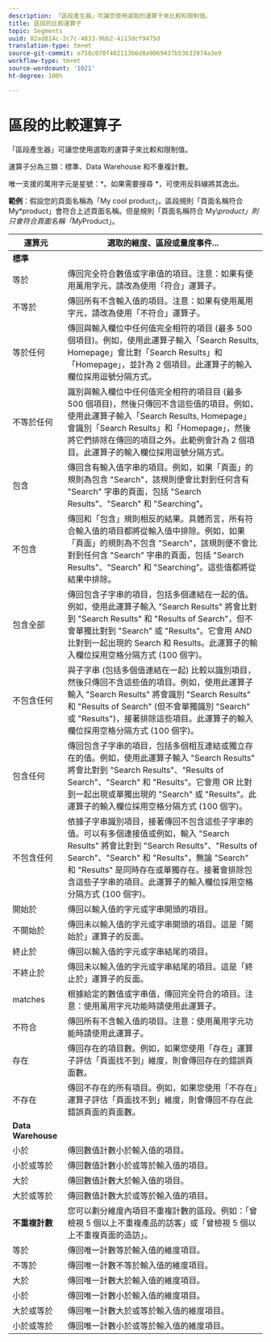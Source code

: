 ```yaml
---
description: 「區段產生器」可讓您使用選取的運算子來比較和限制值。
title: 區段的比較運算子
topic: Segments
uuid: 02ad814c-2c7c-4833-9bb2-4113dcf9475d
translation-type: tm+mt
source-git-commit: e758c070f402113b6d8a9069437b53633974a3e9
workflow-type: tm+mt
source-wordcount: '1021'
ht-degree: 100%

---
```



# 區段的比較運算子

「區段產生器」可讓您使用選取的運算子來比較和限制值。

運算子分為三類：標準、Data Warehouse 和不重複計數。

唯一支援的萬用字元是星號：*。如果需要搜尋 *，可使用反斜線將其逸出。

**範例**：假設您的頁面名稱為「My cool product」。區段規則「頁面名稱符合 My*product」會符合上述頁面名稱。但是規則「頁面名稱符合 My\\*product」則只會符合頁面名稱「My*Product」。

| 運算元 | 選取的維度、區段或量度事件... |
|--- |--- |
| **標準** |  |
| 等於 | 傳回完全符合數值或字串值的項目。注意：如果有使用萬用字元，請改為使用「符合」運算子。 |
| 不等於 | 傳回所有不含輸入值的項目。注意：如果有使用萬用字元，請改為使用「不符合」運算子。 |
| 等於任何 | 傳回與輸入欄位中任何值完全相符的項目 (最多 500 個項目)。例如，使用此運算子輸入「Search Results, Homepage」會比對「Search Results」和「Homepage」，並計為 2 個項目。此運算子的輸入欄位採用逗號分隔方式。 |
| 不等於任何 | 識別與輸入欄位中任何值完全相符的項目目 (最多 500 個項目)，然後只傳回不含這些值的項目。例如，使用此運算子輸入「Search Results, Homepage」會識別「Search Results」和「Homepage」，然後將它們排除在傳回的項目之外。此範例會計為 2 個項目。此運算子的輸入欄位採用逗號分隔方式。 |
| 包含 | 傳回含有輸入值字串的項目。例如，如果「頁面」的規則為包含 &quot;Search&quot;，該規則便會比對到任何含有 &quot;Search&quot; 字串的頁面，包括 &quot;Search Results&quot;、&quot;Search&quot; 和 &quot;Searching&quot;。 |
| 不包含 | 傳回和「包含」規則相反的結果。具體而言，所有符合輸入值的項目都將從輸入值中排除。例如，如果「頁面」的規則為不包含 &quot;Search&quot;，該規則便不會比對到任何含 &quot;Search&quot; 字串的頁面，包括 &quot;Search Results&quot;、&quot;Search&quot; 和 &quot;Searching&quot;。這些值都將從結果中排除。 |
| 包含全部 | 傳回包含子字串的項目，包括多個連結在一起的值。例如，使用此運算子輸入 &quot;Search Results&quot; 將會比對到 &quot;Search Results&quot; 和 &quot;Results of Search&quot;，但不會單獨比對到 &quot;Search&quot; 或 &quot;Results&quot;。它會用 AND 比對到一起出現的 Search 和 Results。此運算子的輸入欄位採用空格分隔方式 (100 個字)。 |
| 不包含任何 | 與子字串 (包括多個值連結在一起) 比較以識別項目，然後只傳回不含這些值的項目。例如，使用此運算子輸入 &quot;Search Results&quot; 將會識別 &quot;Search Results&quot; 和 &quot;Results of Search&quot; (但不會單獨識別 &quot;Search&quot; 或 &quot;Results&quot;)，接著排除這些項目。此運算子的輸入欄位採用空格分隔方式 (100 個字)。 |
| 包含任何 | 傳回包含子字串的項目，包括多個相互連結或獨立存在的值。例如，使用此運算子輸入 &quot;Search Results&quot; 將會比對到 &quot;Search Results&quot;、&quot;Results of Search&quot;、&quot;Search&quot; 和 &quot;Results&quot;。它會用 OR 比對到一起出現或單獨出現的 &quot;Search&quot; 或 &quot;Results&quot;。此運算子的輸入欄位採用空格分隔方式 (100 個字)。 |
| 不包含任何 | 依據子字串識別項目，接著傳回不包含這些子字串的值。可以有多個連接值或例如，輸入 &quot;Search Results&quot; 將會比對到 &quot;Search Results&quot;、&quot;Results of Search&quot;、&quot;Search&quot; 和 &quot;Results&quot;，無論 &quot;Search&quot; 和 &quot;Results&quot; 是同時存在或單獨存在。接著會排除包含這些子字串的項目。此運算子的輸入欄位採用空格分隔方式 (100 個字)。 |
| 開始於 | 傳回以輸入值的字元或字串開頭的項目。 |
| 不開始於 | 傳回未以輸入值的字元或字串開頭的項目。這是「開始於」運算子的反面。 |
| 終止於 | 傳回以輸入值的字元或字串結尾的項目。 |
| 不終止於 | 傳回未以輸入值的字元或字串結尾的項目。這是「終止於」運算子的反面。 |
| matches | 根據給定的數值或字串值，傳回完全符合的項目。注意：使用萬用字元功能時請使用此運算子。 |
| 不符合 | 傳回所有不含輸入值的項目。注意：使用萬用字元功能時請使用此運算子。 |
| 存在 | 傳回存在的項目數。例如，如果您使用「存在」運算子評估「頁面找不到」維度，則會傳回存在的錯誤頁面數。 |
| 不存在 | 傳回不存在的所有項目。例如，如果您使用「不存在」運算子評估「頁面找不到」維度，則會傳回不存在此錯誤頁面的頁面數。 |
| **Data Warehouse** |  |
| 小於 | 傳回數值計數小於輸入值的項目。 |
| 小於或等於 | 傳回數值計數小於或等於輸入值的項目。 |
| 大於 | 傳回數值計數大於輸入值的項目。 |
| 大於或等於 | 傳回數值計數大於或等於輸入值的項目。 |
| **不重複計數** | 您可以劃分維度內項目不重複計數的區段。例如：「曾檢視 5 個以上不重複產品的訪客」或「曾檢視 5 個以上不重複頁面的造訪」。 |
| 等於 | 傳回唯一計數等於輸入值的維度項目。 |
| 不等於 | 傳回唯一計數不等於輸入值的維度項目。 |
| 大於 | 傳回唯一計數大於輸入值的維度項目。 |
| 小於 | 傳回唯一計數小於輸入值的維度項目。 |
| 大於或等於 | 傳回唯一計數大於或等於輸入值的維度項目。 |
| 小於或等於 | 傳回唯一計數小於或等於輸入值的維度項目。 |

